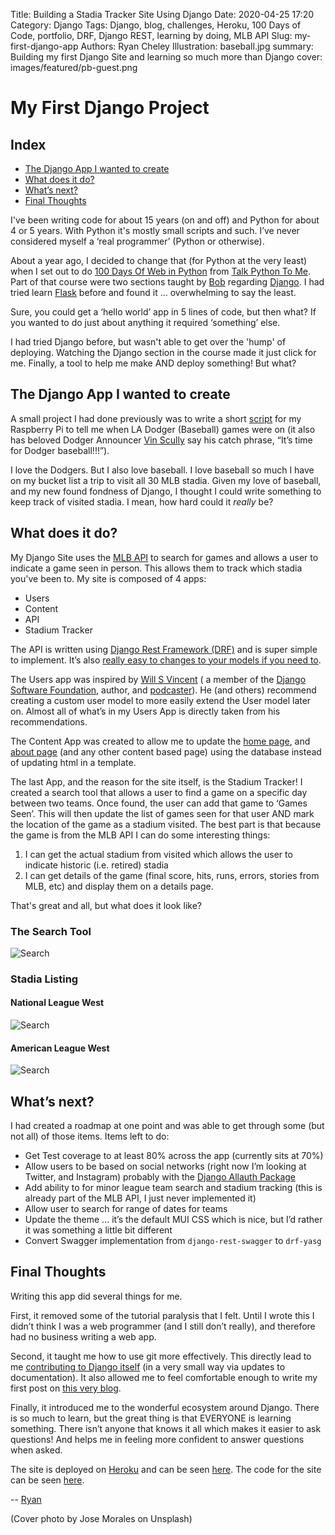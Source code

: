 Title: Building a Stadia Tracker Site Using Django
Date: 2020-04-25 17:20
Category: Django
Tags: Django, blog, challenges, Heroku, 100 Days of Code, portfolio, DRF, Django REST, learning by doing, MLB API
Slug: my-first-django-app
Authors: Ryan Cheley
Illustration: baseball.jpg
summary: Building my first Django Site and learning so much more than Django
cover: images/featured/pb-guest.png

# My First Django Project

<!-- Indexes are always a good start! -->
## Index
* [The Django App I wanted to create](#my_app)
* [What does it do? ](#do)
* [What’s next?](#next)
* [Final Thoughts](#thoughts)


I've been writing code for about 15 years (on and off) and Python for about 4 or 5 years. With Python it's mostly small scripts and such. I’ve never considered myself a ‘real programmer’ (Python or otherwise). 

About a year ago, I decided to change that (for Python at the very least) when I set out to do [100 Days Of Web in Python](https://training.talkpython.fm/courses/details/100-days-of-web-in-python) from [Talk Python To Me](https://talkpython.fm/home).  Part of that course were two sections taught by [Bob](https://pybit.es/author/bob.html) regarding [Django](https://www.djangoproject.com). I had tried learn [Flask](https://flask.palletsprojects.com/en/1.1.x/) before and found it ... overwhelming to say the least. 

Sure, you could get a ‘hello world’ app in 5 lines of code, but then what? If you wanted to do just about anything it required ‘something’ else. 

I had tried Django before, but wasn't able to get over the 'hump' of deploying. Watching the Django section in the course made it just click for me. Finally, a tool to help me make AND deploy something! But what? 

<a name="my_app"></a>
## The Django App I wanted to create

A small project I had done previously was to write a short [script](https://github.com/ryancheley/itfdb) for my Raspberry Pi to tell me when LA Dodger (Baseball) games were on (it also has beloved Dodger Announcer [Vin Scully](https://en.wikipedia.org/wiki/Vin_Scully) say his catch phrase, “It’s time for Dodger baseball!!!”). 

I love the Dodgers. But I also love baseball. I love baseball so much I have on my bucket list a trip to visit all 30 MLB stadia. Given my love of baseball, and my new found fondness of Django, I thought I could write something to keep track of visited stadia. I mean, how hard could it *really* be?

<a name="do"></a>
## What does it do? 

My Django Site uses the [MLB API](https://statsapi.mlb.com) to search for games and allows a user to indicate a game seen in person. This allows them to track which stadia you've been to. My site is composed of 4 apps:

* Users
* Content
* API
* Stadium Tracker

The API is written using [Django Rest Framework (DRF)](https://www.django-rest-framework.org) and is super simple to implement. It’s also [really easy to changes to your models if you need to](https://www.ryancheley.com/index.php/2019/11/06/updating-the-models-for-my-django-rest-framework-api/). 

The Users app was inspired by [Will S Vincent](https://wsvincent.com) ( a member of the [Django Software Foundation](https://www.djangoproject.com/foundation/), author, and [podcaster](https://djangochat.com)). He (and others) recommend creating a custom user model to more easily extend the User model later on. Almost all of what’s in my Users App is directly taken from his recommendations. 

The Content App was created to allow me to update the [home page](https://stadium-tracker-api.herokuapp.com), and [about page](https://stadium-tracker-api.herokuapp.com/Pages/About) (and any other content based page) using the database instead of updating html in a template. 

The last App, and the reason for the site itself, is the Stadium Tracker! I created a search tool that allows a user to find a game on a specific day between two teams. Once found, the user can add that game to ‘Games Seen’. This will then update the list of games seen for that user AND mark the location of the game as a stadium visited. The best part is that because the game is from the MLB API I can do some interesting things:

1. I can get the actual stadium from visited which allows the user to indicate historic (i.e. retired) stadia
2. I can get details of the game (final score, hits, runs, errors, stories from MLB, etc) and display them on a details page. 

That's great and all, but what does it look like? 

### The Search Tool

![Search]({filename}/images/making-a-django-app/add-a-game.png)

### Stadia Listing

#### National League West

![Search]({filename}/images/making-a-django-app/visited-stadia-nl-west.png)

#### American League West

![Search]({filename}/images/making-a-django-app/visited-stadia-al-west.png)


<a name="next"></a>
## What’s next? 

I had created a roadmap at one point and was able to get through some (but not all) of those items. Items left to do:

* Get Test coverage to at least 80% across the app (currently sits at 70%)
* Allow users to be based on social networks (right now I’m looking at Twitter, and Instagram) probably with the [Django Allauth Package](https://django-allauth.readthedocs.io/en/latest/installation.html)
* Add ability to for minor league team search and stadium tracking (this is already part of the MLB API, I just never implemented it)
* Allow user to search for range of dates for teams 
* Update the theme ... it’s the default MUI CSS which is nice, but I’d rather it was something a little bit different
* Convert Swagger implementation from `django-rest-swagger` to `drf-yasg`

<a name="thought"></a>
## Final Thoughts

Writing this app did several things for me. 

First, it removed some of the tutorial paralysis that I felt. Until I wrote this I didn’t think I was a web programmer (and I still don’t really), and therefore had no business writing a web app.

Second, it taught me how to use git more effectively. This directly lead to me [contributing to Django itself](https://www.ryancheley.com/index.php/2019/12/07/my-first-commit-to-an-open-source-project-django/) (in a very small way via updates to documentation). It also allowed me to feel comfortable enough to write my first post on [this very blog](https://pybit.es/using-python-to-check-for-file-changes-in-excel.html).

Finally, it introduced me to the wonderful ecosystem around Django. There is so much to learn, but the great thing is that EVERYONE is learning something. There isn’t anyone that knows it all which makes it easier to ask questions! And helps me in feeling more confident to answer questions when asked.

The site is deployed on [Heroku](https://www.heroku.com) and can be seen [here](https://stadium-tracker-api.herokuapp.com). The code for the site can be seen [here](https://github.com/ryancheley/StadiumTrackerAPI). 

-- [Ryan](pages/guests.html#ryancheley)

(Cover photo by Jose Morales on Unsplash)
